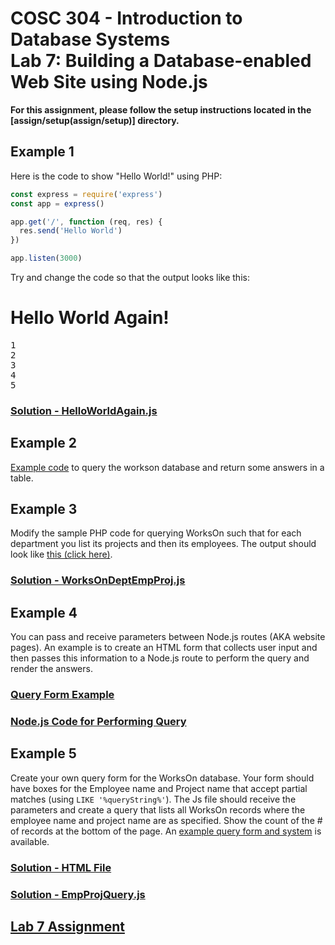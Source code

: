 # COSC 304 - Introduction to Database Systems<br>Lab 7: Building a Database-enabled Web Site using Node.js

**For this assignment, please follow the setup instructions located in the [assign/setup\(assign/setup)] directory.**

## Example 1

Here is the code to show "Hello World!" using PHP:

```javascript
const express = require('express')
const app = express()

app.get('/', function (req, res) {
  res.send('Hello World')
})

app.listen(3000)
```

Try and change the code so that the output looks like this:

# Hello World Again!

<pre>
1
2
3
4
5
</pre>

### [Solution - HelloWorldAgain.js](code/HelloWorldAgain.js)

## Example 2

[Example code](code/QuerySQLServer.js) to query the workson database and return some answers in a table.

## Example 3

Modify the sample PHP code for querying WorksOn such that for each department you list its projects and then its employees.  The output should look like <a href="http://cosc304.ok.ubc.ca/rlawrenc/Lab7/WorksOnDeptEmpProj.php">this (click here)</a>.

### [Solution - WorksOnDeptEmpProj.js](code/WorksOnDeptEmpProj.js)


## Example 4

You can pass and receive parameters between Node.js routes (AKA website pages).  An example is to create an HTML form that collects user input and then passes this information to a Node.js route to perform the query and render the answers.

### [Query Form Example](code/sampleForm.js)

### [Node.js Code for Performing Query](code/EmpQuery.js)


## Example 5

Create your own query form for the WorksOn database. Your form should have boxes for the Employee name and Project name that accept partial matches (using `LIKE '%queryString%'`).  The Js file should receive the parameters and create a query that lists all WorksOn records where the employee name and project name are as specified.  Show the count of the # of records at the bottom of the page.  An [example query form and system](http://cosc304.ok.ubc.ca/rlawrenc/Lab7/WorksOnQuery.html) is available.

### [Solution - HTML File](code/WorksOnQuery.js)

### [Solution - EmpProjQuery.js](code/EmpProjQuery.js)

## [Lab 7 Assignment](assign/)
